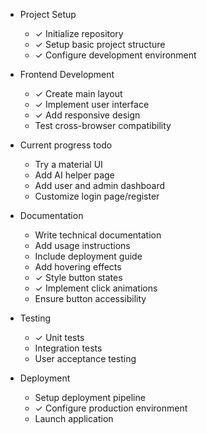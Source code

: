 - Project Setup
    - ✓ Initialize repository
    - ✓ Setup basic project structure
    - ✓ Configure development environment

-  Frontend Development
    - ✓ Create main layout
    - ✓ Implement user interface
    - ✓ Add responsive design
    -  Test cross-browser compatibility
- Current progress todo
    - Try a material UI 
    - Add AI helper page
    - Add user and admin dashboard
    - Customize login page/register
-  Documentation
    -  Write technical documentation
    -  Add usage instructions
    -  Include deployment guide
    -  Add hovering effects
    - ✓ Style button states
    - ✓ Implement click animations
    -  Ensure button accessibility
-  Testing 
    - ✓ Unit tests
    -  Integration tests
    -  User acceptance testing

-  Deployment
    -  Setup deployment pipeline
    - ✓ Configure production environment
    -  Launch application
